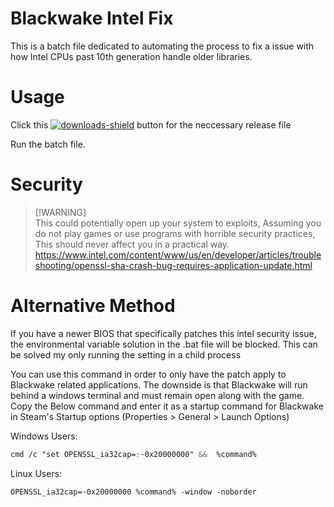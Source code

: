 # Blackwake Intel Fix

This is a batch file dedicated to automating the process to fix a issue with how Intel CPUs past 10th generation handle older libraries.

# Usage
Click this [![downloads-shield]][releases-link] button for the neccessary release file

Run the batch file.

# Security
> [!WARNING]\
> This could potentially open up your system to exploits, Assuming you do not play games or use programs with horrible security practices, This should never affect you in a practical way.
> https://www.intel.com/content/www/us/en/developer/articles/troubleshooting/openssl-sha-crash-bug-requires-application-update.html

# Alternative Method
If you have a newer BIOS that specifically patches this intel security issue, the environmental variable solution in the .bat file will be blocked.
This can be solved my only running the setting in a child process

You can use this command in order to only have the patch apply to Blackwake related applications.
The downside is that Blackwake will run behind a windows terminal and must remain open along with the game.
Copy the Below command and enter it as a startup command for Blackwake in Steam's Startup options (Properties > General > Launch Options)

Windows Users:
```css
cmd /c "set OPENSSL_ia32cap=:~0x20000000" &&  %command%
```

Linux Users:
```css
OPENSSL_ia32cap=~0x20000000 %command% -window -noborder
```

<!-- MARKDOWN LINKS -->
[downloads-shield]: https://img.shields.io/github/downloads/Hazeofdream/blackwake-intel-fix/total?style=flat-square
[releases-link]: https://github.com/Hazeofdream/blackwake-intel-fix/releases/download/Stable/Blackwake.Fix.bat
